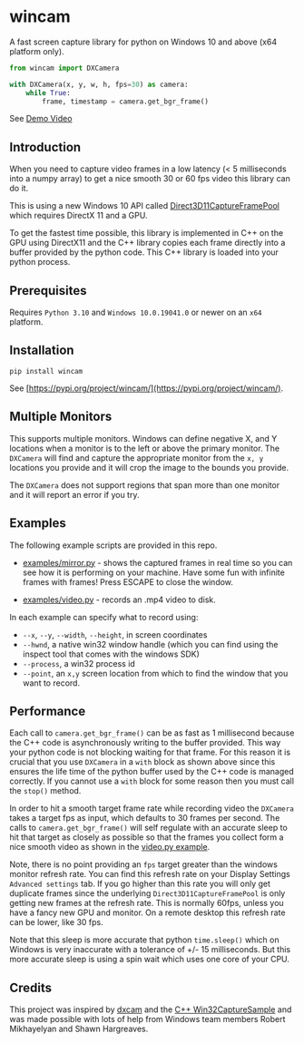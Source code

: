 # wincam

A fast screen capture library for python on Windows 10 and above (x64 platform only).

```python
from wincam import DXCamera

with DXCamera(x, y, w, h, fps=30) as camera:
    while True:
        frame, timestamp = camera.get_bgr_frame()
```

See [Demo Video](https://youtu.be/og7-3b0bsuo)

## Introduction

When you need to capture video frames in a low latency (< 5 milliseconds into a numpy array)
to get a nice smooth 30 or 60 fps video this library can do it.

This is using a new Windows 10 API called
[Direct3D11CaptureFramePool](https://learn.microsoft.com/en-us/uwp/api/windows.graphics.capture.direct3d11captureframepool?view=winrt-26100)
which requires DirectX 11 and a GPU.

To get the fastest time possible, this library is implemented in C++ on the GPU using DirectX11 and the C++ library
copies each frame directly into a buffer provided by the python code. This C++ library is loaded into your python
process.

## Prerequisites

Requires `Python 3.10` and `Windows 10.0.19041.0` or newer on an `x64` platform.

## Installation

```
pip install wincam
```

See [https://pypi.org/project/wincam/](https://pypi.org/project/wincam/).

## Multiple Monitors

This supports multiple monitors. Windows can define negative X, and Y locations when a monitor is to the left or above
the primary monitor. The `DXCamera` will find and capture the appropriate monitor from the `x, y` locations you provide
and it will crop the image to the bounds you provide.

The `DXCamera` does not support regions that span more than one monitor and it will report an error if you try.

## Examples

The following example scripts are provided in this repo.

- [examples/mirror.py](examples/mirror.py) - shows the captured frames in real time so you can see how it is performing
on your machine. Have some fun with infinite frames with frames!  Press ESCAPE to close the window.

- [examples/video.py](examples/video.py) - records an .mp4 video to disk.

In each example can specify what to record using:
- `--x`, `--y`, `--width`, `--height`, in screen coordinates
- `--hwnd`, a native win32 window handle (which you can find using the inspect tool that comes with the windows SDK)
- `--process`, a win32 process id
- `--point`, an `x,y` screen location from which to find the window that you want to record.


## Performance

Each call to `camera.get_bgr_frame()` can be as fast as 1 millisecond because the C++ code is asynchronously writing to
the buffer provided. This way your python code is not blocking waiting for that frame. For this reason it is crucial
that you use `DXCamera` in a `with` block as shown above since this ensures the life time of the python buffer used by
the C++ code is managed correctly. If you cannot use a `with` block for some reason then you must call the `stop()`
method.

In order to hit a smooth target frame rate while recording video the `DXCamera` takes a target fps as input, which
defaults to 30 frames per second. The calls to `camera.get_bgr_frame()` will self regulate with an accurate sleep
to hit that target as closely as possible so that the frames you collect form a nice smooth video as shown in the
[video.py example](examples/video.py).

Note, there is no point providing an `fps` target greater than the windows monitor refresh rate. You can find this
refresh rate on your Display Settings `Advanced settings` tab. If you go higher than this rate you will only get
duplicate frames since the underlying `Direct3D11CaptureFramePool` is only getting new frames at the refresh rate. This
is normally 60fps, unless you have a fancy new GPU and monitor. On a remote desktop this refresh rate can be lower,
like 30 fps.

Note that this sleep is more accurate that python `time.sleep()` which on Windows is very inaccurate with a
tolerance of +/- 15 milliseconds.  But this more accurate sleep is using a spin wait which uses one core of your CPU.

## Credits

This project was inspired by [dxcam](https://github.com/ra1nty/DXcam) and the
[C++ Win32CaptureSample](https://github.com/robmikh/win32capturesample) and was made possible with lots of help from
Windows team members Robert Mikhayelyan and Shawn Hargreaves.

